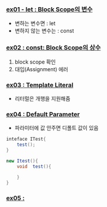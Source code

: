 ### [ex01 - let : Block Scope의 변수](https://github.com/luster1031/JAVA_Expert_courses_Practice/blob/master/frontend-dev-basics/javascript-practices/es6/ex01.js)
+ 변하는 변수면 : let
+ 변하지 않는 변수는 : const

### [ex02 : const: Block Scope의 상수](https://github.com/luster1031/JAVA_Expert_courses_Practice/blob/master/frontend-dev-basics/javascript-practices/es6/ex02.js)
1. block scope 확인
2. 대입(Assignment) 에러


### [ex03 : Template Literal](https://github.com/luster1031/JAVA_Expert_courses_Practice/blob/master/frontend-dev-basics/javascript-practices/es6/ex03.js)
+ 리터럴은 개행을 지원해줌
### [ex04 : Default Parameter](https://github.com/luster1031/JAVA_Expert_courses_Practice/blob/master/frontend-dev-basics/javascript-practices/es6/ex04.js)
+ 파라미터에 값 안주면 디폴트 값이 있음
```java
inteface ITest{
    test();
}

new Itest(){
    void  test(){
        
    }
}
```
### [ex05 : ](https://github.com/luster1031/JAVA_Expert_courses_Practice/blob/master/frontend-dev-basics/javascript-practices/es6/ex05.js)

